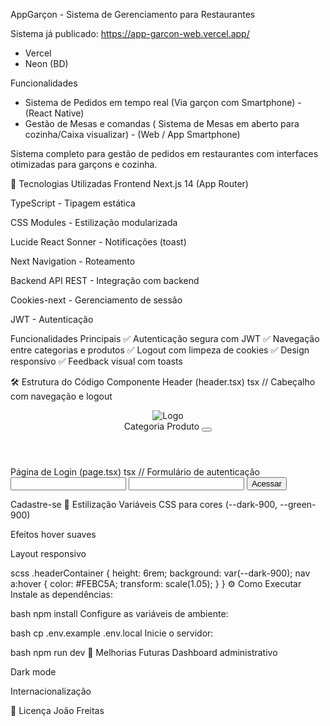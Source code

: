 
AppGarçon - Sistema de Gerenciamento para Restaurantes

Sistema já publicado: https://app-garcon-web.vercel.app/
 * Vercel
 * Neon (BD)

Funcionalidades
* Sistema de Pedidos em tempo real (Via garçon com Smartphone) - (React Native)
* Gestão de Mesas e comandas ( Sistema de Mesas em aberto para cozinha/Caixa visualizar) - (Web / App Smartphone)

Sistema completo para gestão de pedidos em restaurantes com interfaces otimizadas para garçons e cozinha.

🚀 Tecnologias Utilizadas
Frontend
Next.js 14 (App Router)

TypeScript - Tipagem estática

CSS Modules - Estilização modularizada

Lucide React
Sonner - Notificações (toast)

Next Navigation - Roteamento

Backend
API REST - Integração com backend

Cookies-next - Gerenciamento de sessão

JWT - Autenticação

Funcionalidades Principais
✅ Autenticação segura com JWT
✅ Navegação entre categorias e produtos
✅ Logout com limpeza de cookies
✅ Design responsivo
✅ Feedback visual com toasts

🛠️ Estrutura do Código
Componente Header (header.tsx)
tsx
// Cabeçalho com navegação e logout
<header>
  <Link href="/dashboard">
    <Image src={logoImg} alt="Logo" width={140} height={50}/>
  </Link>
  <nav>
    <Link href="/dashboard/category">Categoria</Link>
    <Link href="/dashboard/product">Produto</Link>
    <button onClick={handleLogout}>
      <LogOutIcon size={24}/>
    </button>
  </nav>
</header>
Página de Login (page.tsx)
tsx
// Formulário de autenticação
<form action={handleLogin}>
  <input type="email" name="email" required/>
  <input type="password" name="password" required/>
  <button type="submit">Acessar</button>
</form>
<Link href="/signup">Cadastre-se</Link>
🎨 Estilização
Variáveis CSS para cores (--dark-900, --green-900)

Efeitos hover suaves

Layout responsivo

scss
.headerContainer {
  height: 6rem;
  background: var(--dark-900);
  nav a:hover {
    color: #FEBC5A;
    transform: scale(1.05);
  }
}
⚙️ Como Executar
Instale as dependências:

bash
npm install
Configure as variáveis de ambiente:

bash
cp .env.example .env.local
Inicie o servidor:

bash
npm run dev
📌 Melhorias Futuras
Dashboard administrativo

Dark mode

Internacionalização

📄 Licença
João Freitas
